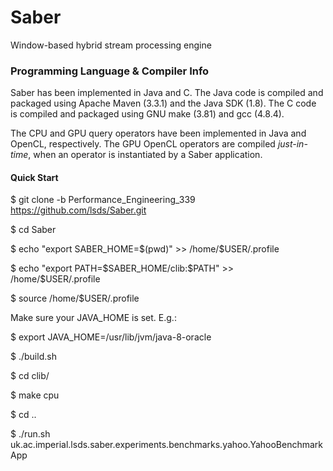 # Saber
Window-based hybrid stream processing engine


### Programming Language & Compiler Info

Saber has been implemented in Java and C. The Java code is compiled and packaged using Apache Maven (3.3.1) and the Java SDK (1.8). The C code is compiled and packaged using GNU make (3.81) and gcc (4.8.4).

The CPU and GPU query operators have been implemented in Java and OpenCL, respectively. The GPU OpenCL operators are compiled _just-in-time_, when an operator is instantiated by a Saber application.


#### Quick Start

$ git clone -b Performance_Engineering_339 https://github.com/lsds/Saber.git

$ cd Saber

$ echo "export SABER_HOME=$(pwd)" >> /home/$USER/.profile

$ echo "export PATH=\$SABER_HOME/clib:\$PATH" >> /home/$USER/.profile

$ source /home/$USER/.profile

Make sure your JAVA_HOME is set. E.g.:

$ export JAVA_HOME=/usr/lib/jvm/java-8-oracle

$ ./build.sh

$ cd clib/

$ make cpu

$ cd ..

$ ./run.sh uk.ac.imperial.lsds.saber.experiments.benchmarks.yahoo.YahooBenchmarkApp
